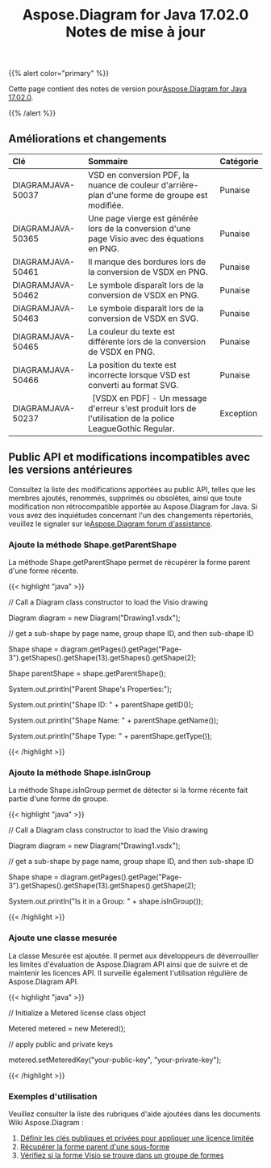 ﻿---
title: Aspose.Diagram for Java 17.02.0 Notes de mise à jour
type: docs
weight: 110
url: /fr/java/aspose-diagram-for-java-17-02-0-release-notes/
---
{{% alert color="primary" %}} 

Cette page contient des notes de version pour[Aspose.Diagram for Java 17.02.0](https://docs.aspose.com/diagram/java/aspose-diagram-for-java-17-02-release-notes/).

{{% /alert %}} 
## **Améliorations et changements**

|**Clé**|**Sommaire**|**Catégorie**|
|:- |:- |:- |
|DIAGRAMJAVA-50037|VSD en conversion PDF, la nuance de couleur d'arrière-plan d'une forme de groupe est modifiée.|Punaise|
|DIAGRAMJAVA-50365|Une page vierge est générée lors de la conversion d'une page Visio avec des équations en PNG.|Punaise|
|DIAGRAMJAVA-50461|Il manque des bordures lors de la conversion de VSDX en PNG.|Punaise|
|DIAGRAMJAVA-50462|Le symbole disparaît lors de la conversion de VSDX en PNG.|Punaise|
|DIAGRAMJAVA-50463|Le symbole disparaît lors de la conversion de VSDX en SVG.|Punaise|
|DIAGRAMJAVA-50465|La couleur du texte est différente lors de la conversion de VSDX en PNG.|Punaise|
|DIAGRAMJAVA-50466|La position du texte est incorrecte lorsque VSD est converti au format SVG.|Punaise|
|DIAGRAMJAVA-50237|` `[VSDX en PDF] - Un message d'erreur s'est produit lors de l'utilisation de la police LeagueGothic Regular.|Exception|
## **Public API et modifications incompatibles avec les versions antérieures**
Consultez la liste des modifications apportées au public API, telles que les membres ajoutés, renommés, supprimés ou obsolètes, ainsi que toute modification non rétrocompatible apportée au Aspose.Diagram for Java. Si vous avez des inquiétudes concernant l'un des changements répertoriés, veuillez le signaler sur le[Aspose.Diagram forum d'assistance](https://forum.aspose.com/c/diagram/17).
### **Ajoute la méthode Shape.getParentShape**
La méthode Shape.getParentShape permet de récupérer la forme parent d'une forme récente.

{{< highlight "java" >}}

 // Call a Diagram class constructor to load the Visio drawing

Diagram diagram = new Diagram("Drawing1.vsdx");

// get a sub-shape by page name, group shape ID, and then sub-shape ID

Shape shape = diagram.getPages().getPage("Page-3").getShapes().getShape(13).getShapes().getShape(2);

Shape parentShape = shape.getParentShape();

System.out.println("Parent Shape's Properties:");

System.out.println("Shape ID: " + parentShape.getID());

System.out.println("Shape Name: " + parentShape.getName());

System.out.println("Shape Type: " + parentShape.getType());

{{< /highlight >}}
### **Ajoute la méthode Shape.isInGroup**
La méthode Shape.isInGroup permet de détecter si la forme récente fait partie d'une forme de groupe.

{{< highlight "java" >}}

 // Call a Diagram class constructor to load the Visio drawing

Diagram diagram = new Diagram("Drawing1.vsdx");

// get a sub-shape by page name, group shape ID, and then sub-shape ID

Shape shape = diagram.getPages().getPage("Page-3").getShapes().getShape(13).getShapes().getShape(2);

System.out.println("Is it in a Group: " + shape.isInGroup());

{{< /highlight >}}
### **Ajoute une classe mesurée**
La classe Mesurée est ajoutée. Il permet aux développeurs de déverrouiller les limites d'évaluation de Aspose.Diagram API ainsi que de suivre et de maintenir les licences API. Il surveille également l'utilisation régulière de Aspose.Diagram API.

{{< highlight "java" >}}

 // Initialize a Metered license class object

Metered metered = new Metered();

// apply public and private keys

metered.setMeteredKey("your-public-key", "your-private-key");

{{< /highlight >}}
### **Exemples d'utilisation**
Veuillez consulter la liste des rubriques d'aide ajoutées dans les documents Wiki Aspose.Diagram :

1. [Définir les clés publiques et privées pour appliquer une licence limitée](/diagram/fr/java/licensing/#licensing-setpublicandprivatekeystoapplymeteredlicense)
1. [Récupérer la forme parent d'une sous-forme](/diagram/fr/java/add-retrieve-copy-and-read-visio-shape-data/#add-retrieve-copyandreadvisioshapedata-retrievetheparentshapeofasub-shape)
1. [Vérifiez si la forme Visio se trouve dans un groupe de formes](https://docs.aspose.com/diagram/java/group-convert-and-verify-shapes/)


